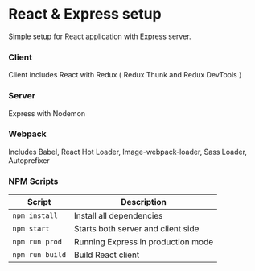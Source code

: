 # React & Express setup

Simple setup for React application with Express server. 

### Client
Client includes React with Redux ( Redux Thunk and Redux DevTools )

### Server
Express with Nodemon

### Webpack
Includes Babel, React Hot Loader, Image-webpack-loader, Sass Loader, Autoprefixer

### NPM Scripts
|Script                          |Description                           |
|--------------------------------|--------------------------------------|
|`npm install`          		     |Install all dependencies              |
|`npm start`            		     |Starts both server and client side    |
|`npm run prod`            		   |Running Express in production mode	  |
|`npm run build`				         |Build React client					          |

